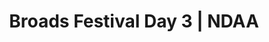 ---
layout: match
title: Broads Festival Day 3 | NDAA
keywords: NDAA, norwich & district anglers, norwich and district angling, norwich & district, matches, fishing match, match list, match calendar, match listing, ndaa broads festival 2024, 2024 ndaa broads festival, ndaa broads festival day 1, ndaa broads festival 1
match-period: rounds
sections:
  - title: Match Information
    hash: match-info
    css-class: match-info
    paragraphs:
      - hdr:
        img:
        sentences:
          - txt: Please bring boots/waders and platform as some pegs in the ronds will be underwater during high tide.
          - txt: Each angler rotates between zones A-C over the 3 days. Each zone contains at least 3 sections with points allocated per section.
          - txt: Day 3 draw by zone as per rotation from previous day; A to B, B to C and C to A.
          - txt: Those of you who draw scales please ensure you collect them from Match HQ <strong>before</strong> leaving the draw. Please ensure scales are returned to Match HQ each day.
          - txt: There will be a daily prize to the scales-person with the biggest weight.
          - txt: Payout
          - ulist-items:
            - item: Top two anglers per section.
            - item: Top eight anglers based on accumulated section points over both days (accumulated weight used in the event of a tie on points).
          - txt: Results across the three days will be declared at end of third day at Match HQ.
          - txt: <strong>Please note that Pike, Zander & Trout do not count.</strong>
#   - title: Match Result
#     hash: match-result
#     paragraphs:
#       - hdr:
#         img:
#         sentences:
#           - txt: Day 3 top six weights shown above.
#           - txt: Three Rivers Festival decided by sections points (then accumulated weight).
#           - txt: Positions after Day 3 shown below.
#   - title: 
#     hash:
#     css-class: table-container
#     paragraphs:
#       - result-file: pairs-r1
---